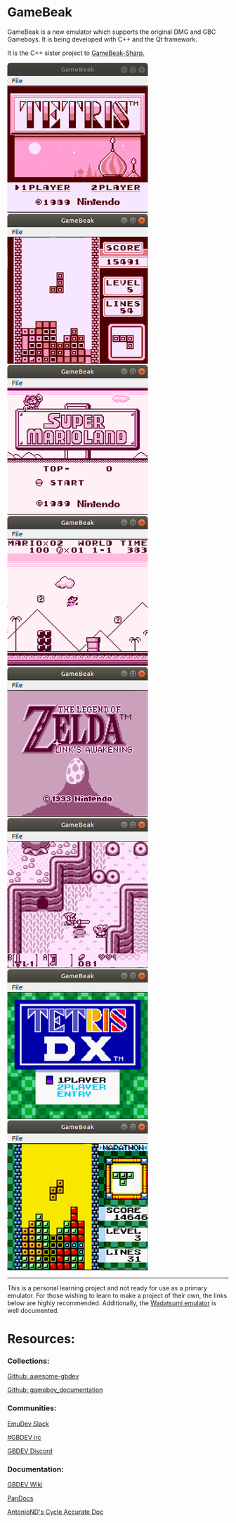 ﻿# GameBeak
GameBeak is a new emulator which supports the original DMG and GBC Gameboys. It is being developed with C++ and the Qt framework.

It is the C++ sister project to [GameBeak-Sharp.](https://github.com/Daniel-McCarthy/GameBeak-Sharp)

![ ](https://github.com/Daniel-McCarthy/GameBeak/blob/master/Preview%20Images/GameBeak%20Preview-1.png)
![ ](https://github.com/Daniel-McCarthy/GameBeak/blob/master/Preview%20Images/GameBeak%20Preview-2.png)
![ ](https://github.com/Daniel-McCarthy/GameBeak/blob/master/Preview%20Images/GameBeak%20Preview-3.png)
![ ](https://github.com/Daniel-McCarthy/GameBeak/blob/master/Preview%20Images/GameBeak%20Preview-4.png)
![ ](https://github.com/Daniel-McCarthy/GameBeak/blob/master/Preview%20Images/GameBeak%20Preview-5.png)
![ ](https://github.com/Daniel-McCarthy/GameBeak/blob/master/Preview%20Images/GameBeak%20Preview-6.png)
![ ](https://github.com/Daniel-McCarthy/GameBeak/blob/master/Preview%20Images/GameBeak%20Preview-7.png)
![ ](https://github.com/Daniel-McCarthy/GameBeak/blob/master/Preview%20Images/GameBeak%20Preview-8.png)

---
This is a personal learning project and not ready for use as a primary emulator.
For those wishing to learn to make a project of their own, the links below are highly
recommended. Additionally, the [Wadatsumi emulator](https://github.com/mehcode/wadatsumi) is well documented.

# Resources:

### Collections:
[Github: awesome-gbdev](https://github.com/avivace/awesome-gbdev)

[Github: gameboy_documentation](https://github.com/h3nnn4n/gameboy_documentation)

### Communities:
[EmuDev Slack](https://emudev.slack.com/)

[#GBDEV irc](https://kiwiirc.com/client/irc.efnet.org/gbdev)

[GBDEV Discord](https://discord.gg/gpBxq85)

### Documentation:
[GBDEV Wiki](http://gbdev.gg8.se/wiki/articles/Main_Page)

[PanDocs](http://bgb.bircd.org/pandocs.htm)

[AntonioND's Cycle Accurate Doc](https://github.com/AntonioND/giibiiadvance/blob/master/docs/TCAGBD.pdf)
